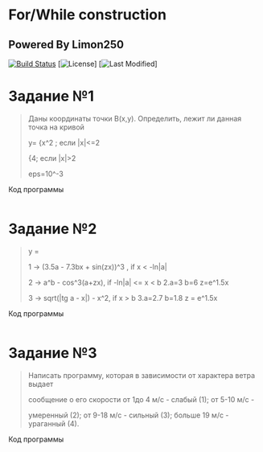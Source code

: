 # For/While construction

## Powered By Limon250

[![Build Status](https://travis-ci.org/joemccann/dillinger.svg?branch=master)](https://travis-ci.org/joemccann/dillinger)
[![License](https://img.shields.io/badge/license-GNU%20V3.0-brightgreen)]
[![Last Modified](https://img.shields.io/badge/last%20modified-07.05.2021-green)]

# Задание №1

> Даны координаты точки B(x,y). Определить, лежит ли данная точка на кривой
> 
> y= {x^2 ; если |x|<=2
> 
>    {4; если |x|>2
>     
>    eps=10^-3

Код программы

```cpp


```

# Задание №2

> y =
> 
> 1 -> (3.5a - 7.3bx + sin(zx))^3 , if x < -ln|a|     
> 
> 2 -> a^b - cos^3(a+zx), if -ln|a| <= x < b          2.a=3 b=6 z=e^1.5x
> 
> 3 -> sqrt(|tg a - x|) - x^2, if x > b               3.a=2.7 b=1.8 z = e^1.5x

Код программы

```cpp

```


# Задание №3

> Написать программу, которая в зависимости от характера ветра выдает
> 
> сообщение о его скорости от 1до 4 м/с - слабый (1); от 5-10 м/c -
> 
> умеренный (2); от 9-18 м/c - сильный (3); больше 19 м/c - ураганный (4).
> 

Код программы
```cpp

```
